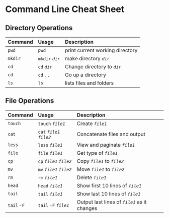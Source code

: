 # Command Line Cheat Sheet

## Directory Operations

| Command | Uasge           | Description                     |
| :------ | :-------------- | :------------------------------ |
| `pwd`   | `pwd`           | print current working directory |
| `mkdir` | `mkdir` _`dir`_ | make directory _`dir`_          |
| `cd`    | `cd` _`dir`_    | Change directory to _`dir`_     |
| `cd`    | `cd` `..`       | Go up a directory               |
| `ls`    | `ls`            | lists files and folders         |

## File Operations

| Command     | Uasge                     | Description                                  |
| :---------- | :------------------------ | :------------------------------------------- |
| `touch`     | `touch` _`file1`_         | Create _`file1`_                             |
| `cat`       | `cat` _`file1`_ _`file2`_ | Concatenate files and output                 |
| `less`      | `less` _`file1`_          | View and paginate _`file1`_                  |
| `file`      | `file` _`file1`_          | Get type of _`file1`_                        |
| `cp`        | `cp` _`file1`_ _`file2`_  | Copy _`file1`_ to _`file2`_                  |
| `mv`        | `mv` _`file1`_ _`file2`_  | Move _`file1`_ to _`file2`_                  |
| `rm`        | `rm` _`file1`_            | Delete _`file1`_                             |
| `head`      | `head` _`file1`_          | Show first 10 lines of _`file1`_             |
| `tail`      | `tail` _`file1`_          | Show last 10 lines of _`file1`_              |
| `tail` `-F` | `tail` `-F` _`file1`_     | Output last lines of _`file1`_ as it changes |
